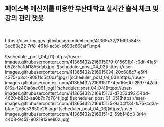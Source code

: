 ## 페이스북 메신저를 이용한 부산대학교 실시간 출석 체크 및 강의 관리 챗봇
</br>
</br>
https://user-images.githubusercontent.com/41365432/216915848-3ec83e22-7ff8-461d-ac3d-e693c668aff1.mp4
</br>
</br>
![scheduler_post_04_01](https://user-images.githubusercontent.com/41365432/216915079-01569fb1-c0df-41a5-b526-5a1d41855dab.jpg)
![scheduler_post_04_02](https://user-images.githubusercontent.com/41365432/216915094-20c688c7-e5f4-4275-b3cc-808f1c540daf.jpg)
![scheduler_post_04_03](https://user-images.githubusercontent.com/41365432/216915111-4ea16e0b-2897-42ad-816a-f2401a8ae061.jpg)
![scheduler_post_04_04](https://user-images.githubusercontent.com/41365432/216915123-d7053d93-54dd-4620-b822-aa0b7d7d704f.jpg)
![scheduler_post_04_05](https://user-images.githubusercontent.com/41365432/216915135-9a04ff34-fc75-4d3a-bfae-2e8e83650c26.jpg)
![scheduler_post_04_06](https://user-images.githubusercontent.com/41365432/216915142-59b148c3-3f44-4408-9459-9021913ee802.jpg)
